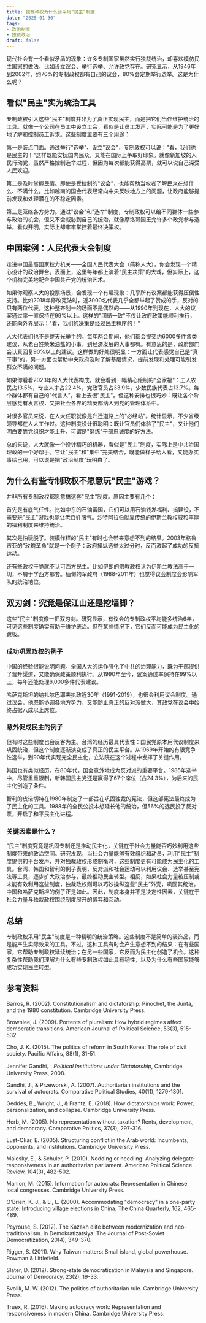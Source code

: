 ```yaml
---
title: 独裁政权为什么会采用“民主”制度
date: "2025-01-30"
tags:
- 政治制度
- 独裁政治
draft: false
---
```


现代社会有一个看似矛盾的现象：许多专制国家虽然实行独裁统治，却喜欢模仿民主国家的做法，比如设立议会、举行选举、允许政党存在。研究显示，从1946年到2002年，约70%的专制政权都有自己的议会，80%会定期举行选举。这是为什么呢？

## 看似"民主"实为统治工具

专制政权引入这些"民主"制度并非为了真正实现民主，而是把它们当作维护统治的工具。就像一个公司在员工中设立工会，看似是让员工发声，实际可能是为了更好地了解和控制员工诉求。这些制度主要有三个用途：

第一是装点门面。通过举行"选举"、设立"议会"，专制政权可以说："看，我们也是民主的！"这样既能安抚国内民众，又能在国际上争取好印象。就像新加坡的人民行动党，虽然严格控制选举过程，但因为每次都能获得高票，就可以说自己深受人民欢迎。

第二是及时掌握民情。即使是受控制的"议会"，也能帮助当权者了解民众在想什么、不满什么。比如越南的国会代表经常向中央反映地方上的问题，让政府能够提前发现和处理潜在的不稳定因素。

第三是笼络各方势力。通过"议会"和"选举"制度，专制政权可以给不同群体一些参与政治的机会，但又不会威胁到自己的统治。就像摩洛哥国王允许多个政党参与选举，看似开明，实际上却牢牢掌控着最终决策权。

## 中国案例：人民代表大会制度

走进中国最高国家权力机关——全国人民代表大会（简称人大），你会发现一个精心设计的政治舞台。表面上，这里每年都上演着"民主决策"的大戏，但实际上，这个机构完美地配合中国共产党的统治艺术。

如果你观察人大的投票场景，会发现一个有趣现象：几乎所有议案都能获得压倒性支持。比如2018年修改宪法时，近3000名代表几乎全都举起了赞成的手，反对的只有两位代表。这种整齐划一的场面不是偶然的——从1990年到现在，人大的议案通过率一直保持在99%以上。这样的"团结一致"不仅让政府政策能顺利推行，还能向外界展示："看，我们的决策是经过民主程序的！"

人大代表们也不是整天光举手的。每年两会期间，他们都会提交约6000多件各类建议，从老百姓柴米油盐的小事，到经济发展的大事都有。有意思的是，政府部门会认真回复90%以上的建议。这样做的好处很明显：一方面让代表感觉自己是"真干事"的，另一方面也帮助中央政府及时了解基层情况，提前发现和处理可能引发群众不满的问题。

如果你看看2023年的人大代表构成，就会看到一幅精心绘制的"全家福"：工人农民占13.5%，专业人才占22.4%，党政官员占33.9%，少数民族代表占13.7%。每个群体都有自己的"代言人"，看上去很"民主"。但这种安排也很巧妙：既让各个阶层感觉有发言权，又把社会各界的精英都纳入到党的管理体系中。

对很多官员来说，在人大任职就像是升迁道路上的"必经站"。统计显示，不少省级领导都在人大工作过。这种制度设计很聪明：既让官员们体验了"民主"，又让他们明白要靠党组织才能上升，可谓是"磨练"干部忠诚度的好方法。

总的来说，人大就像一个设计精巧的机器，看似是"民主"制度，实际上是中共治国理政的一个好帮手。它让"民主"和"集中"完美结合，既能做样子给人看，又能办实事给己用，可以说是把"政治制度"玩明白了。

## 为什么有些专制政权不愿意玩"民主"游戏？

并非所有专制政权都愿意搞这套"民主"制度。原因主要有几个：

首先是有底气任性。比如中东的石油富国，它们可以用石油钱发福利、搞建设，不需要玩"民主"游戏也能让老百姓服气。沙特阿拉伯就靠传统的伊斯兰教权威和丰厚的福利制度来维持统治。

其次是怕玩脱了。装模作样的"民主"有时也会带来意想不到的结果。2003年格鲁吉亚的"玫瑰革命"就是一个例子：政府操纵选举太过分时，反而激起了成功的反抗运动。

还有些政权干脆就不认可西方民主。比如伊朗的宗教政权认为伊斯兰教法高于一切，不屑于学西方那套。缅甸的军政府（1988-2011年）也觉得议会制度会影响军队的统治地位。

## 双刃剑：究竟是保江山还是挖墙脚？

这些"民主"制度像一把双刃剑。研究显示，有议会的专制政权平均能多统治6年，可见这些制度确实有助于维护统治。但在某些情况下，它们反而可能成为民主化的跳板。

### 成功巩固政权的例子

中国的经验很能说明问题。全国人大的运作强化了中共的治理能力，既为干部提供了晋升渠道，又能确保政策顺利执行。从1990年至今，议案通过率保持在99%以上，每年还能处理6,000多件代表建议。

哈萨克斯坦的纳扎尔巴耶夫执政近30年（1991-2019），也很会利用议会制度。通过议会，他既能协调各地方势力，又能防止真正的反对派做大，其政党在议会中始终占据八成以上席位。

### 意外促成民主的例子

但有时这些制度也会反客为主。台湾的经历最具代表性：国民党原本用代议制度来巩固统治，但这个制度逐渐演变成了真正的民主平台。从1969年开始的有限竞争性选举，到90年代实现完全民主化，立法院在这个过程中发挥了关键作用。

韩国也有类似经历。在80年代，国会意外地成为反对派的重要平台。1985年选举中，尽管重重限制，新韩国民主党还是赢得了67个席位（占24.3%），为后来的民主化创造了条件。

智利的皮诺切特在1980年制定了一部旨在巩固独裁的宪法，但这部宪法最终成为了民主化的工具。1988年的全民公投本想延长他的统治，但56%的选民投了反对票，开启了和平民主化进程。

### 关键因素是什么？

“民主”制度究竟是巩固专制还是推动民主化，关键在于社会力量能否巧妙利用这些制度带来的政治空间。研究发现，当社会力量能够有效组织和动员，利用“民主”制度提供的平台发声，并对独裁政权形成制衡时，这些制度更有可能成为民主化的工具。台湾、韩国和智利的例子表明，反对派和社会运动可以利用议会、选举甚至宪法等工具，逐步扩大政治参与，最终推动民主转型。相反，如果社会力量被压制或未能有效利用这些制度，独裁政权则可以巧妙操纵这些“民主”外壳，巩固其统治。中国和哈萨克斯坦的例子正是如此。因此，制度本身并不是决定性因素，关键在于社会力量与独裁政权围绕制度展开的博弈和互动。

## 总结

专制政权采用"民主"制度是一种精明的统治策略。这些制度不是简单的装饰品，而是能产生实际效果的工具。不过，这种工具有时会产生意想不到的结果：在有些国家，它帮助专制政权延续统治；在另一些国家，它反而为民主化创造了机会。这种复杂性帮助我们理解为什么有些专制政权如此具有韧性，以及为什么有些国家能够成功实现民主转型。

## 参考资料

Barros, R. (2002). Constitutionalism and dictatorship: Pinochet, the Junta, and the 1980 constitution. Cambridge University Press.

Brownlee, J. (2009). Portents of pluralism: How hybrid regimes affect democratic transitions. American Journal of Political Science, 53(3), 515-532.

Cho, J. K. (2015). The politics of reform in South Korea: The role of civil society. Pacific Affairs, 88(1), 31-51.

Jennifer Gandhi， *Political Institutions under Dictatorship*, Cambridge University Press, 2008.

Gandhi, J., & Przeworski, A. (2007). Authoritarian institutions and the survival of autocrats. Comparative Political Studies, 40(11), 1279-1301.

Geddes, B., Wright, J., & Frantz, E. (2018). How dictatorships work: Power, personalization, and collapse. Cambridge University Press.

Herb, M. (2005). No representation without taxation? Rents, development, and democracy. Comparative Politics, 37(3), 297-316.

Lust-Okar, E. (2005). Structuring conflict in the Arab world: Incumbents, opponents, and institutions. Cambridge University Press.

Malesky, E., & Schuler, P. (2010). Nodding or needling: Analyzing delegate responsiveness in an authoritarian parliament. American Political Science Review, 104(3), 482-502.

Manion, M. (2015). Information for autocrats: Representation in Chinese local congresses. Cambridge University Press.

O'Brien, K. J., & Li, L. (2000). Accommodating "democracy" in a one-party state: Introducing village elections in China. The China Quarterly, 162, 465-489.

Peyrouse, S. (2012). The Kazakh elite between modernization and neo-traditionalism. In Demokratizatsiya: The Journal of Post-Soviet Democratization, 20(4), 349-370.

Rigger, S. (2011). Why Taiwan matters: Small island, global powerhouse. Rowman & Littlefield.

Slater, D. (2012). Strong-state democratization in Malaysia and Singapore. Journal of Democracy, 23(2), 19-33.

Svolik, M. W. (2012). The politics of authoritarian rule. Cambridge University Press.

Truex, R. (2016). Making autocracy work: Representation and responsiveness in modern China. Cambridge University Press.
